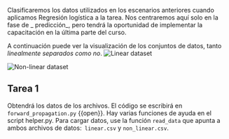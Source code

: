 Clasificaremos los datos utilizados en los escenarios anteriores cuando aplicamos Regresión logística a la tarea. Nos centraremos aquí solo en la fase de _ predicción_, pero tendrá la oportunidad de implementar la capacitación en la última parte del curso.

A continuación puede ver la visualización de los conjuntos de datos, tanto _linealmente separados como no_.
<img src="/basiafusinska/courses/deep-learning-with-tensorflow/forward-propagation/assets/linear.png" alt="Linear dataset">

<img src="/basiafusinska/courses/deep-learning-with-tensorflow/forward-propagation/assets/non_linear.png" alt="Non-linear dataset">

## Tarea 1

Obtendrá los datos de los archivos. El código se escribirá en `forward_propagation.py` {{open}}. Hay varias funciones de ayuda en el script helper.py. Para cargar datos, use la función `read_data` que apunta a ambos archivos de datos:` linear.csv` y `non_linear.csv`.